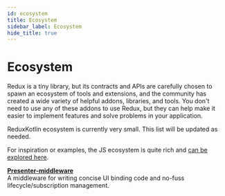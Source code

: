 ```yaml
---
id: ecosystem
title: Ecosystem
sidebar_label: Ecosystem
hide_title: true
---
```


# Ecosystem

Redux is a tiny library, but its contracts and APIs are carefully chosen to spawn an ecosystem of
tools and extensions, and the community has created a wide variety of helpful addons, libraries, and
tools. You don't need to use any of these addons to use Redux, but they can help make it easier to
implement features and solve problems in your application.

ReduxKotlin ecosystem is currently very small.  This list will be updated as needed.  

For inspiration or examples, the JS ecosystem is quite rich and [can be explored
here](https://redux.js.org/introduction/ecosystem).

**[Presenter-middleware](https://github.com/reduxkotlin/presenter-middleware)**  
A middleware for writing concise UI binding code and no-fuss lifecycle/subscription management.
